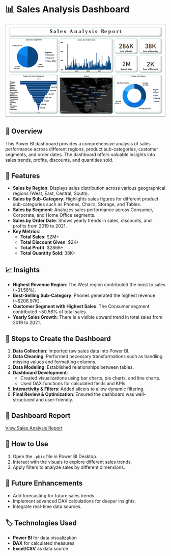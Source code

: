 # 📊 Sales Analysis Dashboard

![Dashboard Screenshot](https://github.com/HimanshuSharma123-a/Sales-Analysis-Report/blob/main/report.png)

## 📝 Overview
This Power BI dashboard provides a comprehensive analysis of sales performance across different regions, product sub-categories, customer segments, and order dates. The dashboard offers valuable insights into sales trends, profits, discounts, and quantities sold.

## 🚀 Features
- **Sales by Region**: Displays sales distribution across various geographical regions (West, East, Central, South).
- **Sales by Sub-Category**: Highlights sales figures for different product sub-categories such as Phones, Chairs, Storage, and Tables.
- **Sales by Segment**: Analyzes sales performance across Consumer, Corporate, and Home Office segments.
- **Sales by Order Date**: Shows yearly trends in sales, discounts, and profits from 2019 to 2021.
- **Key Metrics**:
  - **Total Sales**: $2M+  
  - **Total Discount Given**: $2K+  
  - **Total Profit**: $286K+  
  - **Total Quantity Sold**: 38K+  

## 📈 Insights
- **Highest Revenue Region**: The West region contributed the most to sales (~31.58%).
- **Best-Selling Sub-Category**: Phones generated the highest revenue (~$206.97K).
- **Customer Segment with Highest Sales**: The Consumer segment contributed ~50.56% of total sales.
- **Yearly Sales Growth**: There is a visible upward trend in total sales from 2019 to 2021.

## 🔧 Steps to Create the Dashboard
1. **Data Collection**: Imported raw sales data into Power BI.
2. **Data Cleaning**: Performed necessary transformations such as handling missing values and formatting columns.
3. **Data Modeling**: Established relationships between tables.
4. **Dashboard Development**:
   - Created visualizations using bar charts, pie charts, and line charts.
   - Used DAX functions for calculated fields and KPIs.
5. **Interactivity & Filters**: Added slicers to allow dynamic filtering.
6. **Final Review & Optimization**: Ensured the dashboard was well-structured and user-friendly.

## 📜 Dashboard Report
[View Sales Analysis Report](Documents/Sales_Analysis_Report.pdf)

## 📌 How to Use
1. Open the `.pbix` file in Power BI Desktop.
2. Interact with the visuals to explore different sales trends.
3. Apply filters to analyze sales by different dimensions.

## 📢 Future Enhancements
- Add forecasting for future sales trends.
- Implement advanced DAX calculations for deeper insights.
- Integrate real-time data sources.

## 🏷️ Technologies Used
- **Power BI** for data visualization
- **DAX** for calculated measures
- **Excel/CSV** as data source

